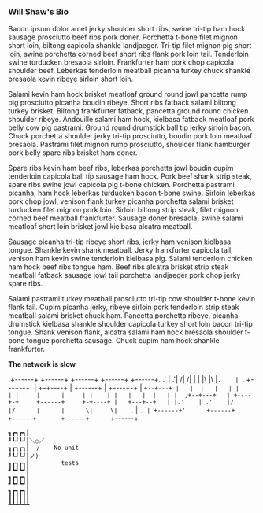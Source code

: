 ### Will Shaw's Bio
Bacon ipsum dolor amet jerky shoulder short ribs, swine tri-tip ham hock sausage prosciutto beef ribs pork doner. Porchetta t-bone filet mignon short loin, biltong capicola shankle landjaeger. Tri-tip filet mignon pig short loin, swine porchetta corned beef short ribs flank pork loin tail. Tenderloin swine turducken bresaola sirloin. Frankfurter ham pork chop capicola shoulder beef. Leberkas tenderloin meatball picanha turkey chuck shankle bresaola kevin ribeye sirloin short loin.

Salami kevin ham hock brisket meatloaf ground round jowl pancetta rump pig prosciutto picanha boudin ribeye. Short ribs fatback salami biltong turkey brisket. Biltong frankfurter fatback, pancetta ground round chicken shoulder ribeye. Andouille salami ham hock, kielbasa fatback meatloaf pork belly cow pig pastrami. Ground round drumstick ball tip jerky sirloin bacon. Chuck porchetta shoulder jerky tri-tip prosciutto, boudin pork loin meatloaf bresaola. Pastrami filet mignon rump prosciutto, shoulder flank hamburger pork belly spare ribs brisket ham doner.

Spare ribs kevin ham beef ribs, leberkas porchetta jowl boudin cupim tenderloin capicola ball tip sausage ham hock. Pork beef shank strip steak, spare ribs swine jowl capicola pig t-bone chicken. Porchetta pastrami picanha, ham hock leberkas turducken bacon t-bone swine. Sirloin leberkas pork chop jowl, venison flank turkey picanha porchetta salami brisket turducken filet mignon pork loin. Sirloin biltong strip steak, filet mignon corned beef meatball frankfurter. Sausage doner bresaola, swine salami meatloaf short loin brisket jowl kielbasa alcatra meatball.

Sausage picanha tri-tip ribeye short ribs, jerky ham venison kielbasa tongue. Shankle kevin shank meatball. Jerky frankfurter capicola tail, venison ham kevin swine tenderloin kielbasa pig. Salami tenderloin chicken ham hock beef ribs tongue ham. Beef ribs alcatra brisket strip steak meatball fatback sausage jowl tail porchetta landjaeger pork chop jerky spare ribs.

Salami pastrami turkey meatball prosciutto tri-tip cow shoulder t-bone kevin flank tail. Cupim picanha jerky, ribeye sirloin pork tenderloin strip steak meatball salami brisket chuck ham. Pancetta porchetta ribeye, picanha drumstick kielbasa shankle shoulder capicola turkey short loin bacon tri-tip tongue. Shank venison flank, alcatra salami ham hock bresaola shoulder t-bone tongue porchetta sausage. Chuck cupim ham hock shankle frankfurter.

**The network is slow**


   .+------+     +------+     +------+     +------+     +------+.
 .' |    .'|    /|     /|     |      |     |\     |\    |`.    | `.
+---+--+'  |   +-+----+ |     +------+     | +----+-+   |  `+--+---+
|   |  |   |   | |    | |     |      |     | |    | |   |   |  |   |
|  ,+--+---+   | +----+-+     +------+     +-+----+ |   +---+--+   |
|.'    | .'    |/     |/      |      |      \|     \|    `. |   `. |
+------+'      +------+       +------+       +------+      `+------+


```
┓┏┓┏┓┃
┛┗┛┗┛┃＼○／
┓┏┓┏┓┃  /    No unit
┛┗┛┗┛┃ノ)
┓┏┓┏┓┃         tests
┛┗┛┗┛┃ 
┓┏┓┏┓┃ 
┛┗┛┗┛┃ 
┓┏┓┏┓┃         
┃┃┃┃┃┃
┻┻┻┻┻┻
```
